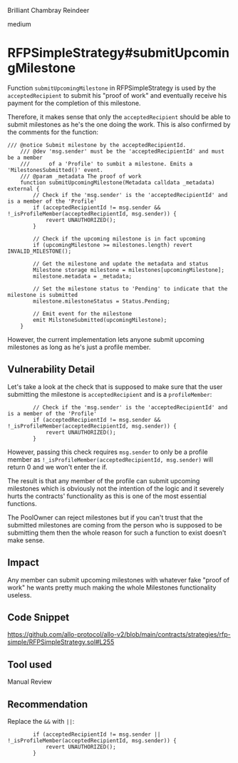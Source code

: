 Brilliant Chambray Reindeer

medium

# RFPSimpleStrategy#submitUpcomingMilestone
Function `submitUpcomingMilestone` in RFPSimpleStrategy is used by the `acceptedRecipient` to submit his "proof of work" and eventually receive his payment for the completion of this milestone. 

Therefore, it makes sense that only the `acceptedRecipient` should be able to submit milestones as he's the one doing the work. This is also confirmed by the comments for the function:
```solidity
/// @notice Submit milestone by the acceptedRecipientId.
    /// @dev 'msg.sender' must be the 'acceptedRecipientId' and must be a member
    ///      of a 'Profile' to sumbit a milestone. Emits a 'MilestonesSubmitted()' event.
    /// @param _metadata The proof of work
    function submitUpcomingMilestone(Metadata calldata _metadata) external {
        // Check if the 'msg.sender' is the 'acceptedRecipientId' and is a member of the 'Profile'
        if (acceptedRecipientId != msg.sender && !_isProfileMember(acceptedRecipientId, msg.sender)) {
            revert UNAUTHORIZED();
        }

        // Check if the upcoming milestone is in fact upcoming
        if (upcomingMilestone >= milestones.length) revert INVALID_MILESTONE();

        // Get the milestone and update the metadata and status
        Milestone storage milestone = milestones[upcomingMilestone];
        milestone.metadata = _metadata;

        // Set the milestone status to 'Pending' to indicate that the milestone is submitted
        milestone.milestoneStatus = Status.Pending;

        // Emit event for the milestone
        emit MilstoneSubmitted(upcomingMilestone);
    }
```
However, the current implementation lets anyone submit upcoming milestones as long as he's just a profile member.
## Vulnerability Detail
Let's take a look at the check that is supposed to make sure that the user submitting the milestone is `acceptedRecipient` and is a `profileMember`:
```solidity
        // Check if the 'msg.sender' is the 'acceptedRecipientId' and is a member of the 'Profile'
        if (acceptedRecipientId != msg.sender && !_isProfileMember(acceptedRecipientId, msg.sender)) {
            revert UNAUTHORIZED();
        }
```
However, passing this check requires `msg.sender` to only be a profile member as `!_isProfileMember(acceptedRecipientId, msg.sender)` will return 0 and we won't enter the if.

The result is that any member of the profile can submit upcoming milestones which is obviously not the intention of the logic and it severely hurts the contracts' functionality as this is one of the most essential functions.

The PoolOwner can reject milestones but if you can't trust that the submitted milestones are coming from the person who is supposed to be submitting them then the whole reason for such a function to exist doesn't make sense.
## Impact
Any member can submit upcoming milestones with whatever fake "proof of work" he wants pretty much making the whole Milestones functionality useless.
## Code Snippet
https://github.com/allo-protocol/allo-v2/blob/main/contracts/strategies/rfp-simple/RFPSimpleStrategy.sol#L255
## Tool used

Manual Review

## Recommendation
Replace the `&&` with `||`:
```solidity
        if (acceptedRecipientId != msg.sender || !_isProfileMember(acceptedRecipientId, msg.sender)) {
            revert UNAUTHORIZED();
        }
```